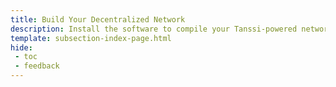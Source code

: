 ```yaml
---
title: Build Your Decentralized Network
description: Install the software to compile your Tanssi-powered network, configure your genesis state and core functionalities, test locally, and prepare to deploy.
template: subsection-index-page.html
hide:
 - toc
 - feedback
---
```


